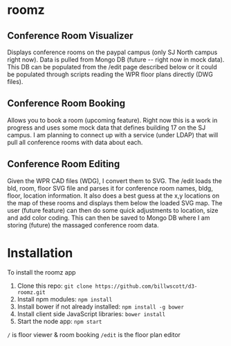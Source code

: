 # roomz

## Conference Room Visualizer
Displays conference rooms on the paypal campus (only SJ North campus right now). Data is pulled from Mongo DB (future -- right now in mock data). This DB can be populated from the /edit page described below or it could be populated through scripts reading the WPR floor plans directly (DWG files).

## Conference Room Booking
Allows you to book a room (upcoming feature). Right now this is a work in progress and uses some mock data that defines building 17 on the SJ campus. I am planning to connect up with a service (under LDAP) that will pull all conference rooms with data about each. 

## Conference Room Editing
Given the WPR CAD files (WDG), I convert them to SVG. The /edit loads the bld, room, floor SVG file and parses it for conference room names, bldg, floor, location information. It also does a best guess at the x,y locations on the map of these rooms and displays them below the loaded SVG map. The user (future feature) can then do some quick adjustments to location, size and add color coding. This can then be saved to Mongo DB where I am storing (future) the massaged conference room data.

# Installation 
To install the roomz app

1. Clone this repo: `git clone https://github.com/billwscott/d3-roomz.git`
2. Install npm modules: `npm install`
3. Install bower if not already installed: `npm install -g bower`
4. Install client side JavaScript libraries: `bower install`
5. Start the node app: `npm start`

`/` is floor viewer & room booking
`/edit` is the floor plan editor
